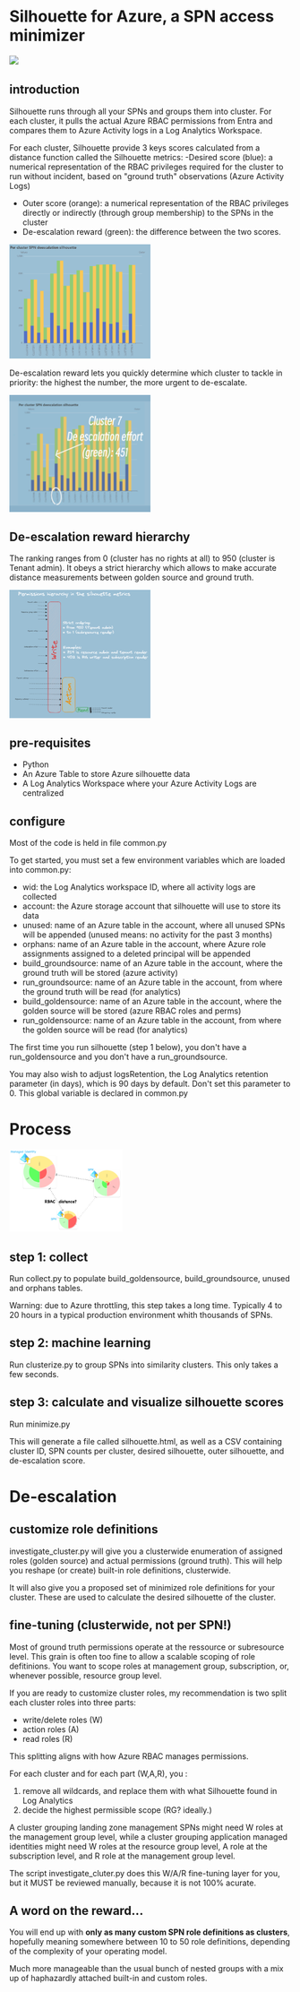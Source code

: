 # Silhouette for Azure, a SPN access minimizer

<img src="https://github.com/labyrinthinesecurity/silhouette/blob/main/silhouette_logo.png" width="40%">

## introduction

Silhouette runs through all your SPNs and groups them into cluster. For each cluster, it pulls the actual Azure RBAC permissions from Entra and compares them to Azure Activity logs in a Log Analytics Workspace.

For each cluster, Silhouette provide 3 keys scores calculated from a distance function called the Silhouette metrics:
-Desired score (blue): a numerical representation of the RBAC privileges required for the cluster to run without incident, based on "ground truth" observations (Azure Activity Logs)
- Outer score (orange): a numerical representation of the RBAC privileges directly or indirectly (through group membership) to the SPNs in the cluster
- De-escalation reward (green): the difference between the two scores.

<img src="https://github.com/labyrinthinesecurity/silhouette/blob/main/sil.PNG" width="50%">

De-escalation reward lets you quickly determine which cluster to tackle in priority: the highest the number, the more urgent to de-escalate.

<img src="https://github.com/labyrinthinesecurity/silhouette/blob/main/outer.png" width="50%">

## De-escalation reward hierarchy

The ranking ranges from 0 (cluster has no rights at all) to 950 (cluster is Tenant admin). It obeys a strict hierarchy which allows to make accurate distance measurements between golden source and ground truth.

<img src="https://github.com/labyrinthinesecurity/silhouette/blob/main/hier.PNG" width="50%">

## pre-requisites
- Python
- An Azure Table to store Azure silhouette data
- A Log Analytics Workspace where your Azure Activity Logs are centralized

## configure

Most of the code is held in file common.py

To get started, you must set a few environment variables which are loaded into common.py:

- wid: the Log Analytics workspace ID, where all activity logs are collected
- account: the Azure storage account that silhouette will use to store its data
- unused: name of an Azure table in the account, where all unused SPNs will be appended (unused means: no activity for the past 3 months)
- orphans: name of an Azure table in the account, where Azure role assignments assigned to a deleted principal will be appended
- build_groundsource: name of an Azure table in the account, where the ground truth will be stored (azure activity)
- run_groundsource: name of an Azure table in the account, from where the ground truth will be read (for analytics)
- build_goldensource: name of an Azure table in the account, where the golden source will be stored (azure RBAC roles and perms)
- run_goldensource: name of an Azure table in the account, from where the golden source will be read (for analytics)

The first time you run silhouette (step 1 below), you don't have a run_goldensource and you don't have a run_groundsource.

You may also wish to adjust logsRetention, the Log Analytics retention parameter (in days), which is 90 days by default. Don't set this parameter to 0. This global variable is declared in common.py

# Process

<img src="https://github.com/labyrinthinesecurity/silhouette/blob/main/rbac_distance.jpeg" width="40%">

## step 1: collect

Run collect.py to populate build_goldensource, build_groundsource, unused and orphans tables.

Warning: due to Azure throttling, this step takes a long time. Typically 4 to 20 hours in a typical production environment whith thousands of SPNs.

## step 2: machine learning

Run clusterize.py to group SPNs into similarity clusters. This only takes a few seconds.

## step 3: calculate and visualize silhouette scores

Run minimize.py

This will generate a file called silhouette.html, as well as a CSV containing cluster ID, SPN counts per cluster, desired silhouette, outer silhouette, and de-escalation score.

# De-escalation

## customize role definitions

investigate_cluster.py will give you a clusterwide enumeration of assigned roles (golden source) and actual permissions (ground truth).
This will help you reshape (or create) built-in role definitions, clusterwide.

It will also give you a proposed set of minimized role definitions for your cluster. These are used to calculate the desired silhouette of the cluster.

## fine-tuning (clusterwide, not per SPN!)

Most of ground truth permissions operate at the ressource or subresource level. This grain is often too fine to allow a scalable scoping of role defitinions. You want to scope roles at management group, subscription, or, whenever possible, resource group level.

If you are ready to customize cluster roles, my recommendation is two split each cluster roles into three parts:

- write/delete roles (W)
- action roles (A)
- read roles (R)

This splitting aligns with how Azure RBAC manages permissions.

For each cluster and for each part (W,A,R), you :
1) remove all wildcards, and replace them with what Silhouette found in Log Analytics
2) decide the highest permissible scope (RG? ideally.)

A cluster grouping landing zone management SPNs might need W roles at the management group level, while a cluster grouping application managed identities might need W roles at the resource group level, A role at the subscription level, and R role at the management group level.

The script investigate_cluter.py does this W/A/R fine-tuning layer for you, but it MUST be reviewed manually, because it is not 100% acurate.

## A word on the reward...

You will end up with **only as many custom SPN role definitions as clusters**, hopefully meaning somewhere between 10 to 50 role definitions, depending of the complexity of your operating model. 

Much more manageable than the usual bunch of nested groups with a mix up of haphazardly attached built-in and custom roles.

